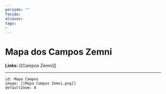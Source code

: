 ```yaml
---
período: ""
facção:
aliases:
tags:
- 
---
```


# **Mapa dos Campos Zemni**
**Links:** [[Campos Zemni]]

---
``` leaflet
id: Mapa Campos
image: [[Mapa Campos Zemni.png]]
defaultZoom: 8
```
